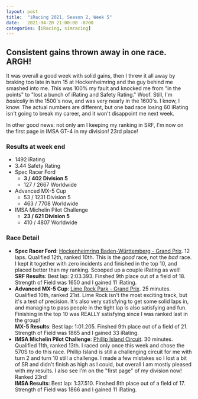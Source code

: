 ```yaml
---
layout: post
title:  "iRacing 2021, Season 2, Week 5"
date:   2021-04-20 21:00:00 -0700
categories: [iRacing, simracing]
---
```

## Consistent gains thrown away in one race. ARGH!

It was overall a good week with solid gains, then I threw it all away by braking too late in turn 15 at Hockenheimring and the guy behind me smashed into me. This was 100% my fault and knocked me from "in the points" to "lost a bunch of iRating and Safety Rating." Woof. Still, I'm _basically_ in the 1500's now, and was very nearly in the 1600's. I know, I know. The actual numbers are different, but one bad race losing 60 iRating isn't going to break my career, and it won't disappoint me next week.

In other good news: not only am I keeping my ranking in SRF, I'm now on the first page in IMSA GT-4 in my division! 23rd place!

### Results at week end
* 1492 iRating
* 3.44 Safety Rating
* Spec Racer Ford
  + **3 / 402 Division 5**
  + 127 / 2667 Worldwide
* Advanced MX-5 Cup
  + 53 / 1231 Division 5
  + 463 / 7708 Worldwide
* IMSA Michelin Pilot Challenge
  + **23 / 621 Division 5**
  + 410 / 4807 Worldwide

### Race Detail
* **Spec Racer Ford**: [Hockenheimring Baden-Württemberg - Grand Prix](https://members.iracing.com/membersite/member/EventResult.do?&subsessionid=38354574). 12 laps. Qualified 12th, ranked 10th. This is the _good_ race, not the _bad_ race. I kept it together with zero incidents and finished in the top 10, and placed better than my ranking. Scooped up a couple iRating as well!  
**SRF Results**: Best lap: 2:03.393. Finshed 9th place out of a field of 18. Strength of Field was 1650 and I gained 11 iRating.  
* **Advanced MX-5 Cup**: [Lime Rock Park - Grand Prix](https://members.iracing.com/membersite/member/EventResult.do?&subsessionid=38355817). 25 minutes. Qualified 10th, ranked 21st. Lime Rock isn't the most exciting track, but it's a test of precision. It's also very satisfying to get some solid laps in, and managing to pass people in the tight lap is also satisfying and fun. Finishing in the top 10 was REALLY satisfying since I was ranked last in the group!  
**MX-5 Results**: Best lap: 1:01.205. Finshed 9th place out of a field of 21. Strength of Field was 1865 and I gained 33 iRating.
* **IMSA Michelin Pilot Challenge**: [Phillip Island Circuit](https://members.iracing.com/membersite/member/EventResult.do?&subsessionid=38381346). 30 minutes. Qualified 11th, ranked 13th. I raced only once this week and chose the 570S to do this race. Phillip Island is still a challenging circuit for me with turn 2 and turn 10 still a challenge. I made a few mistakes so I lost a bit of SR and didn't finish as high as I could, but overall I am mostly pleased with my results. I also see I'm on the "first page" of my division now! Ranked 23rd!  
**IMSA Results**: Best lap: 1:37.510. Finshed 8th place out of a field of 17. Strength of Field was 1866 and I gained 11 iRating.
